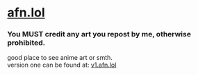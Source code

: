 # [afn.lol](https://afn.lol)

### You MUST credit any art you repost by me, otherwise prohibited.
good place to see anime art or smth.<br/>version one can be found at: [v1.afn.lol](https://v1.afn.lol)
